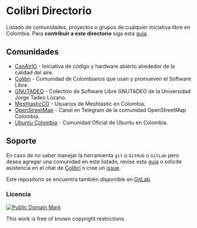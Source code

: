 
# Colibri Directorio

Listado de comunidades, proyectos o grupos de cualquier iniciativa libre en Colombia. Para **contribuir a este directorio** siga esta [guia](https://github.com/colibricolombia/directorio/blob/main/.github/CONTRIBUTING.md).

## Comunidades

* [CanAirIO](https://github.com/kike-canaries) - Iniciativa de código y hardware abierto alrededor de la calidad del aire.  
* [Colibri](https://t.me/ColibriColombia) - Comunidad de Colombianos que usan y promueven el Software Libre.
* [GNUTADEO](https://github.com/gnutadeo) - Colectivo de Software Libre GNUTADEO de la Universidad Jorge Tadeo Lozano.
* [MeshtasticCO](https://t.me/meshtasticco) - Usuarios de Meshtastic en Colombia.
* [OpenStreetMap](https://t.me/osmco) - Canal en Telegram de la comunidad OpenStreetMap Colombia.
* [Ubuntu Colombia](https://ubuntu-co.com) - Comunidad Oficial de Ubuntu en Colombia.

## Soporte

En caso de no saber manejar la herramienta `git` o `GitHub` o `GitLab` pero desea agregar una comunidad en este listado, revise esta [guía](https://github.com/colibricolombia/directorio/blob/main/.github/CONTRIBUTING.md) o solicite asistencia en el chat de [Colibri](https://t.me/ColibriColombia) o cree un [issue](https://github.com/colibricolombia/directorio/issues).

Este repositorio se encuentra también disponible en [GitLab](https://gitlab.com/colibricolombia/directorio).

### Licencia

[![Public Domain Mark](http://i.creativecommons.org/p/mark/1.0/88x31.png)](https://creativecommons.org/publicdomain/mark/1.0/deed.es)

This work is free of known copyright restrictions.
